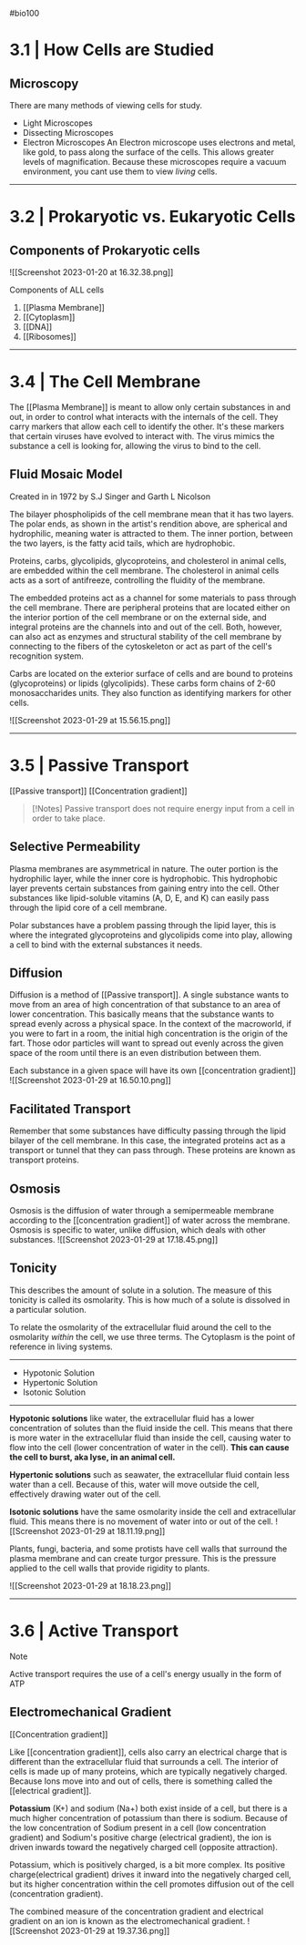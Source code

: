  #bio100 

# 3.1 | How Cells are Studied

## Microscopy
There are many methods of viewing cells for study. 
- Light Microscopes
- Dissecting Microscopes 
- Electron Microscopes
An Electron microscope uses electrons and metal, like gold, to pass along the surface of the cells. This allows greater levels of magnification. Because these microscopes require a vacuum environment, you cant use them to view *living* cells.
***
# 3.2 | Prokaryotic vs. Eukaryotic Cells

## Components of Prokaryotic cells

![[Screenshot 2023-01-20 at 16.32.38.png]]

Components of ALL cells
1. [[Plasma Membrane]]
2. [[Cytoplasm]]
3. [[DNA]]
4. [[Ribosomes]]
***
# 3.4 | The Cell Membrane

The [[Plasma Membrane]] is meant to allow only certain substances in and out, in order to control what interacts with the internals of the cell. They carry markers that allow each cell to identify the other. It's these markers that certain viruses have evolved to interact with. The virus mimics the substance a cell is looking for, allowing the virus to bind to the cell. 

## Fluid Mosaic Model
Created in in 1972 by S.J Singer and Garth L Nicolson

The bilayer phospholipids of the cell membrane mean that it has two layers. The polar ends, as shown in the artist's rendition above, are spherical and hydrophilic, meaning water is attracted to them. The inner portion, between the two layers, is the fatty acid tails, which are hydrophobic. 

Proteins, carbs, glycolipids, glycoproteins, and cholesterol in animal cells, are embedded within the cell membrane. The cholesterol in animal cells acts as a sort of antifreeze, controlling the fluidity of the membrane. 

The embedded proteins act as a channel for some materials to pass through the cell membrane. There are peripheral proteins that are located either on the interior portion of the cell membrane or on the external side, and integral proteins are the channels into and out of the cell. Both, however, can also act as enzymes and structural stability of the cell membrane by connecting to the fibers of the cytoskeleton or act as part of the cell's recognition system.

Carbs are located on the exterior surface of cells and are bound to proteins (glycoproteins) or lipids (glycolipids). These carbs form chains of 2-60 monosaccharides units. They also function as identifying markers for other cells.

![[Screenshot 2023-01-29 at 15.56.15.png]]
***
# 3.5 | Passive Transport

[[Passive transport]]
[[Concentration gradient]]

>[!Notes]
>Passive transport does not require energy input from a cell in order to take place.

## Selective Permeability
Plasma membranes are asymmetrical in nature. The outer portion is the hydrophilic layer, while the inner core is hydrophobic. This hydrophobic layer prevents certain substances from gaining entry into the cell. Other substances like lipid-soluble vitamins (A, D, E, and K) can easily pass through the lipid core of a cell membrane. 

Polar substances have a problem passing through the lipid layer, this is where the integrated glycoproteins and glycolipids come into play, allowing a cell to bind with the external substances it needs. 

## Diffusion
Diffusion is a method of [[Passive transport]]. A single substance wants to move from an area of high concentration of that substance to an area of lower concentration. This basically means that the substance wants to spread evenly across a physical space. In the context of the macroworld, if you were to fart in a room, the initial high concentration is the origin of the fart. Those odor particles will want to spread out evenly across the given space of the room until there is an even distribution between them.

Each substance in a given space will have its own [[concentration gradient]]
![[Screenshot 2023-01-29 at 16.50.10.png]]

## Facilitated Transport
Remember that some substances have difficulty passing through the lipid bilayer of the cell membrane. In this case, the integrated proteins act as a transport or tunnel that they can pass through. These proteins are known as transport proteins.

## Osmosis
Osmosis is the diffusion of water through a semipermeable membrane according to the [[concentration gradient]] of water across the membrane. Osmosis is specific to water, unlike diffusion, which deals with other substances. 
![[Screenshot 2023-01-29 at 17.18.45.png]]

## Tonicity
This describes the amount of solute in a solution. The measure of this tonicity is called its osmolarity. This is how much of a solute is dissolved in a particular solution. 

To relate the osmolarity of the extracellular fluid around the cell to the osmolarity *within* the cell, we use three terms. The Cytoplasm is the point of reference in living systems.
***
- Hypotonic Solution
- Hypertonic Solution
- Isotonic Solution
***
**Hypotonic solutions** like water, the extracellular fluid has a lower concentration of solutes than the fluid inside the cell. This means that there is more water in the extracellular fluid than inside the cell, causing water to flow into the cell (lower concentration of water in the cell). **This can cause the cell to burst, aka lyse, in an animal cell.**

**Hypertonic solutions** such as seawater, the extracellular fluid contain less water than a cell. Because of this, water will move outside the cell, effectively drawing water out of the cell.

**Isotonic solutions** have the same osmolarity inside the cell and extracellular fluid. This means there is no movement of water into or out of the cell.
![[Screenshot 2023-01-29 at 18.11.19.png]]

Plants, fungi, bacteria, and some protists have cell walls that surround the plasma membrane and can create turgor pressure. This is the pressure applied to the cell walls that provide rigidity to plants. 

![[Screenshot 2023-01-29 at 18.18.23.png]]
***
# 3.6 | Active Transport

>[!Note]
>Active transport requires the use of a cell's energy usually in the form of ATP

## Electromechanical Gradient
[[Concentration gradient]] 

Like [[concentration gradient]], cells also carry an electrical charge that is different than the extracellular fluid that surrounds a cell. The interior of cells is made up of many proteins, which are typically negatively charged. Because Ions move into and out of cells, there is something called the [[electrical gradient]]. 

**Potassium** (K+) and sodium (Na+) both exist inside of a cell, but there is a much higher concentration of potassium than there is sodium. Because of the low concentration of Sodium present in a cell (low concentration gradient) and Sodium's positive charge (electrical gradient), the ion is driven inwards toward the negatively charged cell (opposite attraction). 


Potassium, which is positively charged, is a bit more complex. Its positive charge(electrical gradient) drives it inward into the negatively charged cell, but its higher concentration within the cell promotes diffusion out of the cell (concentration gradient).

The combined measure of the concentration gradient and electrical gradient on an ion is known as the electromechanical gradient.
![[Screenshot 2023-01-29 at 19.37.36.png]]
